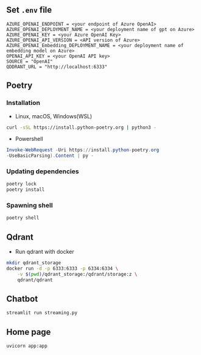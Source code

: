 ## Set `.env` file

```
AZURE_OPENAI_ENDPOINT = <your endpoint of Azure OpenAI>
AZURE_OPENAI_DEPLOYMENT_NAME = <your deployment name of gpt on Azure>
AZURE_OPENAI_KEY = <your Azure OpenAI Key>
AZURE_OPENAI_API_VERSION = <API version of Azure>
AZURE_OPENAI_Embedding_DEPLOYMENT_NAME = <your deployment name of embedding model on Azure>
OPENAI_API_KEY = <your OpenAI API key>
SOURCE = "OpenAI"
QDDRANT_URL = "http://localhost:6333"
```

## Poetry

### Installation

- Linux, macOS, Windows(WSL)
```bash
curl -sSL https://install.python-poetry.org | python3 -
```
- Powershell
```powershell
Invoke-WebRequest -Uri https://install.python-poetry.org
-UseBasicParsing).Content | py -
```

### Updating dependencies
```bash
poetry lock
poetry install
```

### Spawning shell
```bash
poetry shell
```

## Qdrant
- Run qdrant with docker
```bash
mkdir qdrant_storage
docker run -d -p 6333:6333 -p 6334:6334 \
    -v $(pwd)/qdrant_storage:/qdrant/storage:z \
    qdrant/qdrant
```

## Chatbot
```bash
streamlit run streaming.py
```

## Home page
```bash
uvicorn app:app
```